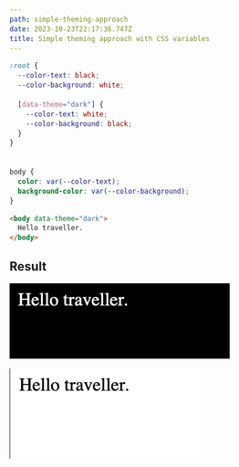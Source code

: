 ```yaml
---
path: simple-theming-approach
date: 2023-10-23T22:17:36.747Z
title: Simple theming approach with CSS variables
---
```

```css
:root {
  --color-text: black;
  --color-background: white;
  
  [data-theme="dark"] {
    --color-text: white;
    --color-background: black;
  }
}


body {
  color: var(--color-text);
  background-color: var(--color-background);
}
```

```html
<body data-theme="dark">
  Hello traveller.
</body>
```

## R﻿esult

![](../assets/screenshot-2023-10-24-at-12.20.33-am.png)

![](../assets/screenshot-2023-10-24-at-12.20.20-am.png)